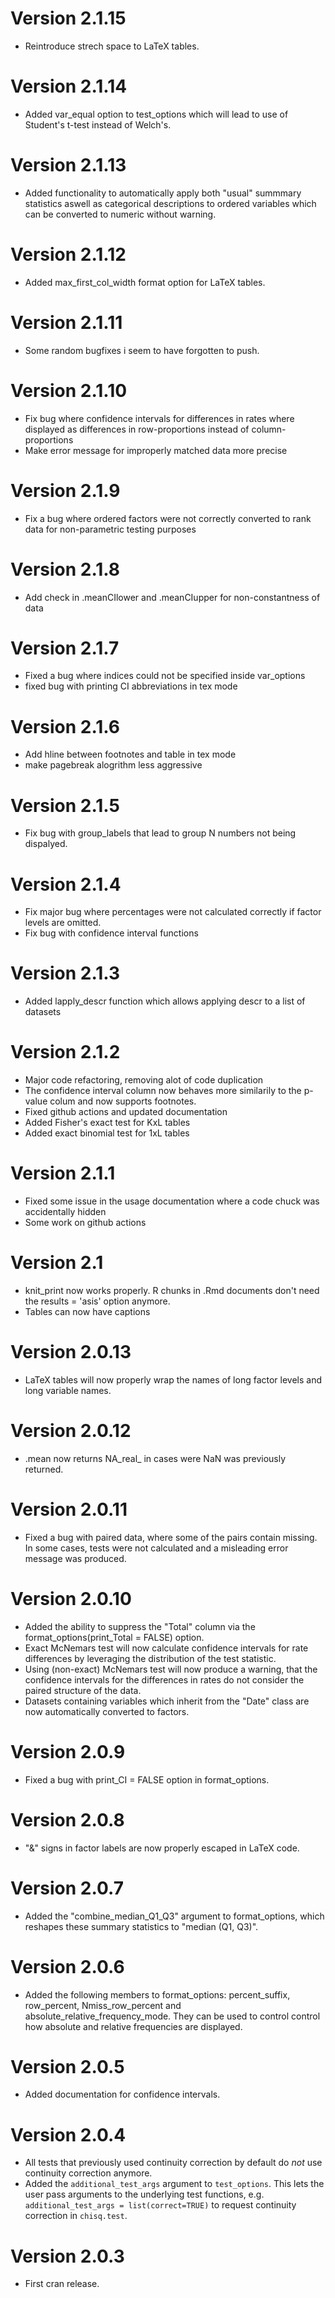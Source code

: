# Version 2.1.15

* Reintroduce strech space to LaTeX tables.

# Version 2.1.14

* Added var_equal option to test_options which will lead to use of Student's t-test instead of Welch's.

# Version 2.1.13

* Added functionality to automatically apply both "usual" summmary statistics aswell as categorical descriptions to ordered variables which can be converted to numeric without warning.

# Version 2.1.12

* Added max_first_col_width format option for LaTeX tables.

# Version 2.1.11

* Some random bugfixes i seem to have forgotten to push.

# Version 2.1.10

* Fix bug where confidence intervals for differences in rates where displayed as differences in row-proportions instead of column-proportions
* Make error message for improperly matched data more precise

# Version 2.1.9

* Fix a bug where ordered factors were not correctly converted to rank data for non-parametric testing purposes

# Version 2.1.8

* Add check in .meanCIlower and .meanCIupper for non-constantness of data

# Version 2.1.7

* Fixed a bug where indices could not be specified inside var_options
* fixed bug with printing CI abbreviations in tex mode

# Version 2.1.6

* Add hline between footnotes and table in tex mode
* make pagebreak alogrithm less aggressive

# Version 2.1.5

* Fix bug with group_labels that lead to group N numbers not being dispalyed.

# Version 2.1.4

* Fix major bug where percentages were not calculated correctly if factor levels are omitted.
* Fix bug with confidence interval functions 

# Version 2.1.3

* Added lapply_descr function which allows applying descr to a list of datasets

# Version 2.1.2

* Major code refactoring, removing alot of code duplication
* The confidence interval column now behaves more similarily to the p-value colum and now supports footnotes.
* Fixed github actions and updated documentation
* Added Fisher's exact test for KxL tables
* Added exact binomial test for 1xL tables

# Version 2.1.1

* Fixed some issue in the usage documentation where a code chuck was accidentally hidden
* Some work on github actions

# Version 2.1

* knit_print now works properly. R chunks in .Rmd documents don't need the results = 'asis' option anymore.
* Tables can now have captions

# Version 2.0.13

* LaTeX tables will now properly wrap the names of long factor levels and long variable names.

# Version 2.0.12

* .mean now returns NA_real_ in cases were NaN was previously returned.

# Version 2.0.11

* Fixed a bug with paired data, where some of the pairs contain missing. In some cases, tests were not calculated and a misleading error message was produced.

# Version 2.0.10

* Added the ability to suppress the "Total" column via the format_options(print_Total = FALSE) option.
* Exact McNemars test will now calculate confidence intervals for rate differences by leveraging the distribution of the
test statistic.
* Using (non-exact) McNemars test will now produce a warning, that the confidence intervals for the differences in rates do not consider the paired structure of the data.
* Datasets containing variables which inherit from the "Date" class are now automatically converted to factors.

# Version 2.0.9

* Fixed a bug with print_CI = FALSE option in format_options.

# Version 2.0.8

* "&" signs in factor labels are now properly escaped in LaTeX code.

# Version 2.0.7

* Added the "combine_median_Q1_Q3" argument to format_options, which reshapes these summary statistics to "median (Q1, Q3)".

# Version 2.0.6

* Added the following members to format_options: percent_suffix, row_percent, Nmiss_row_percent and absolute_relative_frequency_mode. They can be used to control control how absolute and relative frequencies are displayed.

# Version 2.0.5

* Added documentation for confidence intervals.

# Version 2.0.4

* All tests that previously used continuity correction by default do _not_ use continuity correction anymore.
* Added the ``additional_test_args`` argument to ``test_options``. This lets the user pass arguments to the underlying test functions, e.g. ``additional_test_args = list(correct=TRUE)`` to request continuity correction in ``chisq.test``.

# Version 2.0.3
* First cran release.
